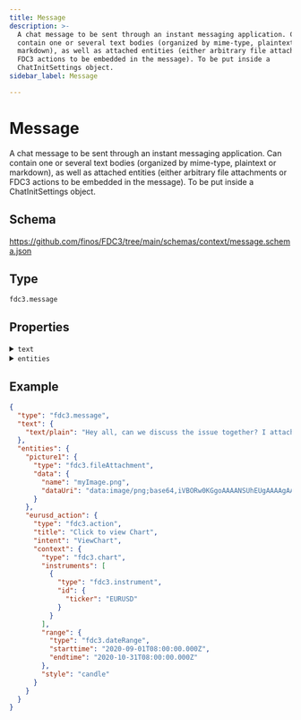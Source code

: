```yaml
---
title: Message
description: >-
  A chat message to be sent through an instant messaging application. Can
  contain one or several text bodies (organized by mime-type, plaintext or
  markdown), as well as attached entities (either arbitrary file attachments or
  FDC3 actions to be embedded in the message). To be put inside a
  ChatInitSettings object.
sidebar_label: Message

---
```


# Message

A chat message to be sent through an instant messaging application. Can contain one or several text bodies (organized by mime-type, plaintext or markdown), as well as attached entities (either arbitrary file attachments or FDC3 actions to be embedded in the message). To be put inside a ChatInitSettings object.

## Schema

<https://github.com/finos/FDC3/tree/main/schemas/context/message.schema.json>

## Type

`fdc3.message`

## Properties

<details>
  <summary><code>text</code></summary>

**type**: `object`

A map of string mime-type to string content

**Subproperties:**

`text/plain`
- **type**: `string`
- **description**: Plain text:  Plain text encoded content.

`text/markdown`
- **type**: `string`
- **description**: Markdown text:  Markdown encoded content

</details>

<details>
  <summary><code>entities</code></summary>

**type**: `object`

A map of string IDs to entities that should be attached to the message, such as an action to perform, a file attachment, or other FDC3 context object.

</details>

## Example

```json
{
  "type": "fdc3.message",
  "text": {
    "text/plain": "Hey all, can we discuss the issue together? I attached a screenshot and a link to the current exchange rate"
  },
  "entities": {
    "picture1": {
      "type": "fdc3.fileAttachment",
      "data": {
        "name": "myImage.png",
        "dataUri": "data:image/png;base64,iVBORw0KGgoAAAANSUhEUgAAAAgAAAAIAQMAAAD+wSzIAAAABlBMVEX///+/v7+jQ3Y5AAAADklEQVQI12P4AIX8EAgALgAD/aNpbtEAAAAASUVORK5CYII"
      }
    },
    "eurusd_action": {
      "type": "fdc3.action",
      "title": "Click to view Chart",
      "intent": "ViewChart",
      "context": {
        "type": "fdc3.chart",
        "instruments": [
          {
            "type": "fdc3.instrument",
            "id": {
              "ticker": "EURUSD"
            }
          }
        ],
        "range": {
          "type": "fdc3.dateRange",
          "starttime": "2020-09-01T08:00:00.000Z",
          "endtime": "2020-10-31T08:00:00.000Z"
        },
        "style": "candle"
      }
    }
  }
}
```

